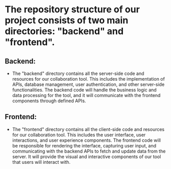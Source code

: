 # The repository structure of our project consists of two main directories: "backend" and "frontend".

## Backend:
- The "backend" directory contains all the server-side code and resources for our collaboration tool. This includes the implementation of APIs, database management, user authentication, and other server-side functionalities. The backend code will handle the business logic and data processing for the tool, and it will communicate with the frontend components through defined APIs.

## Frontend:
- The "frontend" directory contains all the client-side code and resources for our collaboration tool. This includes the user interface, user interactions, and user experience components. The frontend code will be responsible for rendering the interface, capturing user input, and communicating with the backend APIs to fetch and update data from the server. It will provide the visual and interactive components of our tool that users will interact with.

